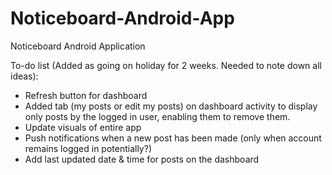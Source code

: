 # Noticeboard-Android-App
Noticeboard Android Application

To-do list (Added as going on holiday for 2 weeks. Needed to note down all ideas):
 - Refresh button for dashboard
 - Added tab (my posts or edit my posts) on dashboard activity to display only posts by the logged in user, enabling them to remove them.
 - Update visuals of entire app
 - Push notifications when a new post has been made (only when account remains logged in potentially?)
 - Add last updated date & time for posts on the dashboard
